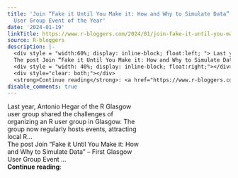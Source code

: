 ```yaml
---
title: 'Join “Fake it Until You Make it: How and Why to Simulate Data” – First Glasgow
  User Group Event of the Year'
date: '2024-01-19'
linkTitle: https://www.r-bloggers.com/2024/01/join-fake-it-until-you-make-it-how-and-why-to-simulate-data-first-glasgow-user-group-event-of-the-year/
source: R-bloggers
description: |-
  <div style = "width:60%; display: inline-block; float:left; "> Last year, Antonio Hegar of the R Glasgow user group shared the challenges of organizing an R user group in Glasgow. The group now regularly hosts events, attracting local R...<br />
  The post Join “Fake it Until You Make it: How and Why to Simulate Data” – First Glasgow User Group Event ...</div>
  <div style = "width: 40%; display: inline-block; float:right;"></div>
  <div style="clear: both;"></div>
  <strong>Continue reading</strong>: <a href="https://www.r-bloggers.com/2024/01/join-fake-it-until-you-make-it-how-and-why-to-simulate-data- ...
disable_comments: true
---
```

<div style = "width:60%; display: inline-block; float:left; "> Last year, Antonio Hegar of the R Glasgow user group shared the challenges of organizing an R user group in Glasgow. The group now regularly hosts events, attracting local R...<br />
The post Join “Fake it Until You Make it: How and Why to Simulate Data” – First Glasgow User Group Event ...</div>
<div style = "width: 40%; display: inline-block; float:right;"></div>
<div style="clear: both;"></div>
<strong>Continue reading</strong>: <a href="https://www.r-bloggers.com/2024/01/join-fake-it-until-you-make-it-how-and-why-to-simulate-data- ...